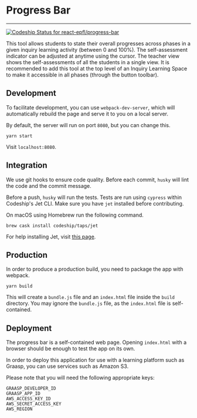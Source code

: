 # Progress Bar #

---

[ ![Codeship Status for react-epfl/progress-bar](https://app.codeship.com/projects/3334dc50-1a50-0136-2bf1-661b27e1a613/status?branch=master)](https://app.codeship.com/projects/284263)

This tool allows students to state their overall progresses across phases in a given inquiry learning activity (between 0 and 100%). The self-assessment indicator can be adjusted at anytime using the cursor. The teacher view shows the self-assessments of all the students in a single view. It is recommended to add this tool at the top level of an Inquiry Learning Space to make it accessible in all phases (through the button toolbar).

## Development ##

To facilitate development, you can use `webpack-dev-server`, which will automatically rebuild the page and serve it to you on a local server.

By default, the server will run on port `8080`, but you can change this.

```
yarn start
```

Visit `localhost:8080`.

## Integration ##

We use git hooks to ensure code quality. Before each commit, `husky` will lint the code and the commit message.

Before a push, `husky` will run the tests. Tests are run using `cypress` within Codeship's Jet CLI. Make sure you have `jet` installed before contributing.

On macOS using Homebrew run the following command.

```
brew cask install codeship/taps/jet
```    

For help installing Jet, visit [this page](https://documentation.codeship.com/pro/jet-cli/installation/).

## Production ##

In order to produce a production build, you need to package the app with webpack.

```
yarn build
```

This will create a `bundle.js` file and an `index.html` file inside the `build` directory. You may ignore the `bundle.js` file, as the `index.html` file is self-contained.

## Deployment ##

The progress bar is a self-contained web page. Opening `index.html` with a browser should be enough to test the app on its own.

In order to deploy this application for use with a learning platform such as Graasp, you can use services such as Amazon S3.

Please note that you will need the following appropriate keys:

```
GRAASP_DEVELOPER_ID
GRAASP_APP_ID
AWS_ACCESS_KEY_ID
AWS_SECRET_ACCESS_KEY
AWS_REGION
```
